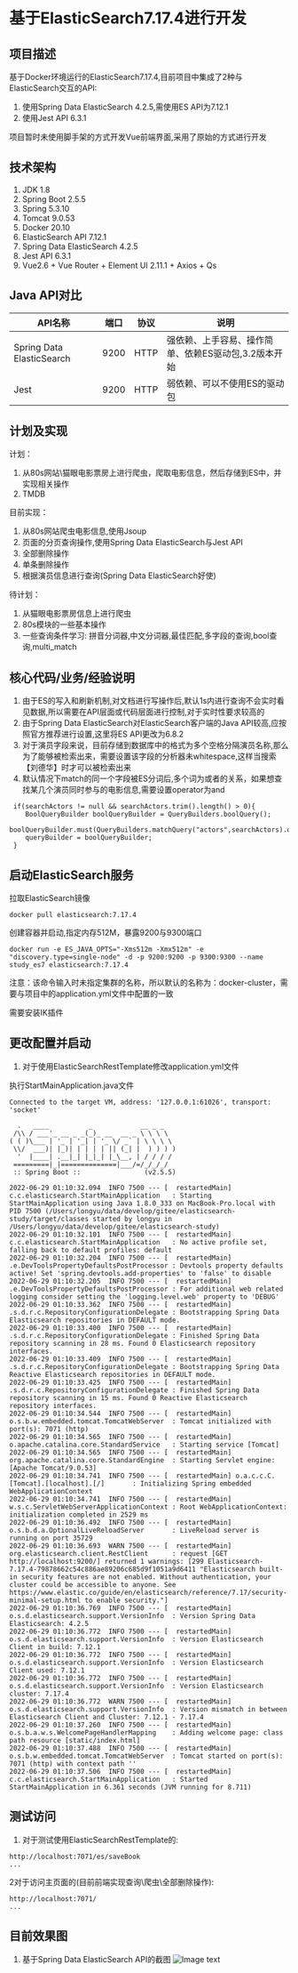 # 基于ElasticSearch7.17.4进行开发

## 项目描述
基于Docker环境运行的ElasticSearch7.17.4,目前项目中集成了2种与ElasticSearch交互的API:
1. 使用Spring Data ElasticSearch 4.2.5,需使用ES API为7.12.1
3. 使用Jest API 6.3.1

项目暂时未使用脚手架的方式开发Vue前端界面,采用了原始的方式进行开发

## 技术架构

1. JDK 1.8
2. Spring Boot 2.5.5
3. Spring 5.3.10
4. Tomcat 9.0.53
5. Docker 20.10
6. ElasticSearch API 7.12.1
7. Spring Data ElasticSearch 4.2.5
8. Jest API 6.3.1
9. Vue2.6 + Vue Router + Element UI 2.11.1 + Axios + Qs


## Java API对比
|  API名称   | 端口  | 协议  | 说明  |
|  ----  | ----  | ----   | ----  |
|  Spring Data ElasticSearch   | 9200  | HTTP  | 强依赖、上手容易、操作简单、依赖ES驱动包,3.2版本开始  |
|  Jest   | 9200  | HTTP  | 弱依赖、可以不使用ES的驱动包  |



## 计划及实现
计划：
1. 从80s网站\猫眼电影票房上进行爬虫，爬取电影信息，然后存储到ES中，并实现相关操作
2. TMDB

目前实现：
1. 从80s网站爬虫电影信息,使用Jsoup
2. 页面的分页查询操作,使用Spring Data ElasticSearch与Jest API
3. 全部删除操作
4. 单条删除操作
5. 根据演员信息进行查询(Spring Data ElasticSearch好使)

待计划：
1. 从猫眼电影票房信息上进行爬虫
2. 80s模块的一些基本操作
3. 一些查询条件学习: 拼音分词器,中文分词器,最佳匹配,多字段的查询,bool查询,multi_match
     

## 核心代码/业务/经验说明
1. 由于ES的写入和刷新机制,对文档进行写操作后,默认1s内进行查询不会实时看见数据,所以需要在API层面或代码层面进行控制,对于实时性要求较高的
2. 由于Spring Data ElasticSearch对ElasticSearch客户端的Java API较高,应按照官方推荐进行设置,这里将ES API更改为6.8.2
3. 对于演员字段来说，目前存储到数据库中的格式为多个空格分隔演员名称,那么为了能够被检索出来，需要设置该字段的分析器未whitespace,这样当搜索【刘德华】时才可以被检索出来
4. 默认情况下match的同一个字段被ES分词后,多个词为或者的关系，如果想查找某几个演员同时参与的电影信息,需要设置operator为and
````
 if(searchActors != null && searchActors.trim().length() > 0){
    BoolQueryBuilder boolQueryBuilder = QueryBuilders.boolQuery();
    boolQueryBuilder.must(QueryBuilders.matchQuery("actors",searchActors).operator(Operator.AND));
    queryBuilder = boolQueryBuilder;
 }
````

## 启动ElasticSearch服务

拉取ElasticSearch镜像
````
docker pull elasticsearch:7.17.4
````

创建容器并启动,指定内存512M，暴露9200与9300端口
````
docker run -e ES_JAVA_OPTS="-Xms512m -Xmx512m" -e "discovery.type=single-node" -d -p 9200:9200 -p 9300:9300 --name study_es7 elasticsearch:7.17.4
````
注意：该命令输入时未指定集群的名称，所以默认的名称为：docker-cluster，需要与项目中的application.yml文件中配置的一致

需要安装IK插件

## 更改配置并启动

1. 对于使用ElasticSearchRestTemplate修改application.yml文件

执行StartMainApplication.java文件

````
Connected to the target VM, address: '127.0.0.1:61026', transport: 'socket'

  .   ____          _            __ _ _
 /\\ / ___'_ __ _ _(_)_ __  __ _ \ \ \ \
( ( )\___ | '_ | '_| | '_ \/ _` | \ \ \ \
 \\/  ___)| |_)| | | | | || (_| |  ) ) ) )
  '  |____| .__|_| |_|_| |_\__, | / / / /
 =========|_|==============|___/=/_/_/_/
 :: Spring Boot ::                (v2.5.5)

2022-06-29 01:10:32.094  INFO 7500 --- [  restartedMain] c.c.elasticsearch.StartMainApplication   : Starting StartMainApplication using Java 1.8.0_333 on MacBook-Pro.local with PID 7500 (/Users/longyu/data/develop/gitee/elasticsearch-study/target/classes started by longyu in /Users/longyu/data/develop/gitee/elasticsearch-study)
2022-06-29 01:10:32.101  INFO 7500 --- [  restartedMain] c.c.elasticsearch.StartMainApplication   : No active profile set, falling back to default profiles: default
2022-06-29 01:10:32.204  INFO 7500 --- [  restartedMain] .e.DevToolsPropertyDefaultsPostProcessor : Devtools property defaults active! Set 'spring.devtools.add-properties' to 'false' to disable
2022-06-29 01:10:32.205  INFO 7500 --- [  restartedMain] .e.DevToolsPropertyDefaultsPostProcessor : For additional web related logging consider setting the 'logging.level.web' property to 'DEBUG'
2022-06-29 01:10:33.362  INFO 7500 --- [  restartedMain] .s.d.r.c.RepositoryConfigurationDelegate : Bootstrapping Spring Data Elasticsearch repositories in DEFAULT mode.
2022-06-29 01:10:33.400  INFO 7500 --- [  restartedMain] .s.d.r.c.RepositoryConfigurationDelegate : Finished Spring Data repository scanning in 28 ms. Found 0 Elasticsearch repository interfaces.
2022-06-29 01:10:33.409  INFO 7500 --- [  restartedMain] .s.d.r.c.RepositoryConfigurationDelegate : Bootstrapping Spring Data Reactive Elasticsearch repositories in DEFAULT mode.
2022-06-29 01:10:33.425  INFO 7500 --- [  restartedMain] .s.d.r.c.RepositoryConfigurationDelegate : Finished Spring Data repository scanning in 15 ms. Found 0 Reactive Elasticsearch repository interfaces.
2022-06-29 01:10:34.544  INFO 7500 --- [  restartedMain] o.s.b.w.embedded.tomcat.TomcatWebServer  : Tomcat initialized with port(s): 7071 (http)
2022-06-29 01:10:34.565  INFO 7500 --- [  restartedMain] o.apache.catalina.core.StandardService   : Starting service [Tomcat]
2022-06-29 01:10:34.565  INFO 7500 --- [  restartedMain] org.apache.catalina.core.StandardEngine  : Starting Servlet engine: [Apache Tomcat/9.0.53]
2022-06-29 01:10:34.741  INFO 7500 --- [  restartedMain] o.a.c.c.C.[Tomcat].[localhost].[/]       : Initializing Spring embedded WebApplicationContext
2022-06-29 01:10:34.741  INFO 7500 --- [  restartedMain] w.s.c.ServletWebServerApplicationContext : Root WebApplicationContext: initialization completed in 2529 ms
2022-06-29 01:10:36.492  INFO 7500 --- [  restartedMain] o.s.b.d.a.OptionalLiveReloadServer       : LiveReload server is running on port 35729
2022-06-29 01:10:36.693  WARN 7500 --- [  restartedMain] org.elasticsearch.client.RestClient      : request [GET http://localhost:9200/] returned 1 warnings: [299 Elasticsearch-7.17.4-79878662c54c886ae89206c685d9f1051a9d6411 "Elasticsearch built-in security features are not enabled. Without authentication, your cluster could be accessible to anyone. See https://www.elastic.co/guide/en/elasticsearch/reference/7.17/security-minimal-setup.html to enable security."]
2022-06-29 01:10:36.769  INFO 7500 --- [  restartedMain] o.s.d.elasticsearch.support.VersionInfo  : Version Spring Data Elasticsearch: 4.2.5
2022-06-29 01:10:36.772  INFO 7500 --- [  restartedMain] o.s.d.elasticsearch.support.VersionInfo  : Version Elasticsearch Client in build: 7.12.1
2022-06-29 01:10:36.772  INFO 7500 --- [  restartedMain] o.s.d.elasticsearch.support.VersionInfo  : Version Elasticsearch Client used: 7.12.1
2022-06-29 01:10:36.772  INFO 7500 --- [  restartedMain] o.s.d.elasticsearch.support.VersionInfo  : Version Elasticsearch cluster: 7.17.4
2022-06-29 01:10:36.772  WARN 7500 --- [  restartedMain] o.s.d.elasticsearch.support.VersionInfo  : Version mismatch in between Elasticsearch Client and Cluster: 7.12.1 - 7.17.4
2022-06-29 01:10:37.260  INFO 7500 --- [  restartedMain] o.s.b.a.w.s.WelcomePageHandlerMapping    : Adding welcome page: class path resource [static/index.html]
2022-06-29 01:10:37.488  INFO 7500 --- [  restartedMain] o.s.b.w.embedded.tomcat.TomcatWebServer  : Tomcat started on port(s): 7071 (http) with context path ''
2022-06-29 01:10:37.506  INFO 7500 --- [  restartedMain] c.c.elasticsearch.StartMainApplication   : Started StartMainApplication in 6.361 seconds (JVM running for 8.711)

````

## 测试访问

1. 对于测试使用ElasticSearchRestTemplate的:
````
http://localhost:7071/es/saveBook
...
````
2对于访问主页面的(目前前端实现查询\爬虫\全部删除操作):
````
http://localhost:7071/
...
````
## 目前效果图
1. 基于Spring Data ElasticSearch API的截图
![Image text](./images/t1.png)

